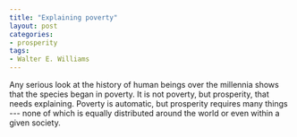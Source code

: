 ```yaml
---
title: "Explaining poverty"
layout: post
categories:
- prosperity
tags:
- Walter E. Williams
---
```


Any serious look at the history of human beings over the millennia shows that the species began in poverty. It is not poverty, but prosperity, that needs explaining. Poverty is automatic, but prosperity requires many things --- none of which is equally distributed around the world or even within a given society.